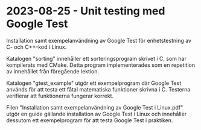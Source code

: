 # 2023-08-25 - Unit testing med Google Test
Installation samt exempelanvändning av Google Test för enhetstestning av C- och C++-kod i Linux.

Katalogen "sorting" innehåller ett sorteringsprogram skrivet i C, som har kompilerats med CMake.
Detta program implementerades som en repetition av innehållet från föregående lektion.

Katalogen "gtest_example" utgör ett exempelprogram där Google Test används för att testa ett fåtal
matematiska funktioner skrivna i C. Testerna verifierar att funktionerna fungerar korrekt.

Filen "Installation samt exempelanvändning av Google Test i Linux.pdf" utgör en guide gällande installation av
Google Test i Linux och innehåller dessutom ett exempelprogram för att testa Google Test i praktiken.
